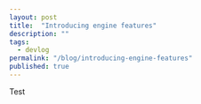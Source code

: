 ```yaml
---
layout: post
title:  "Introducing engine features"
description: ""
tags:
  - devlog
permalink: "/blog/introducing-engine-features"
published: true
---
```


<meta property="og:image" content="https://images.unsplash.com/photo-1534755563369-ad37931ac77b?ixlib=rb-1.2.1&ixid=eyJhcHBfaWQiOjEyMDd9&auto=format&fit=crop&w=500&h=300&q=80"/>

Test
